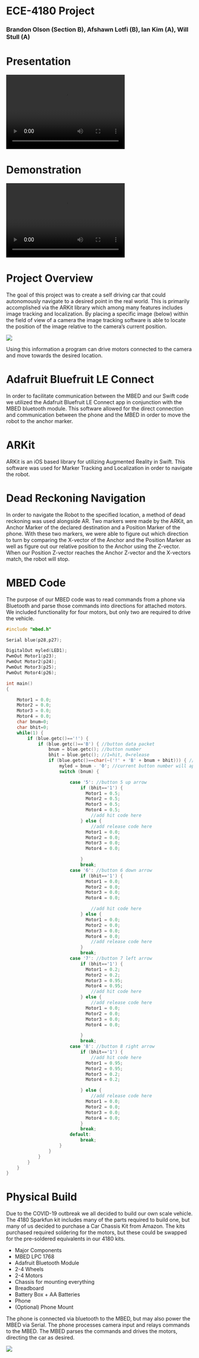 # ECE-4180 Project
### Brandon Olson (Section B), Afshawn Lotfi (B), Ian Kim (A), Will Stull (A)

# Presentation
<video src="https://youtu.be/N7F6d9_lkUI" width="320" height="200" controls preload></video>

# Demonstration
<video src="https://youtu.be/aPNwgx1q9cE" width="320" height="200" controls preload></video>



# Project Overview
The goal of this project was to create a self driving car that could autonomously navigate to a desired point in the real world. This is primarily accomplished via the ARKit library which among many features includes image tracking and localization. By placing a specific image (below) within the field of view of a camera the image tracking software is able to locate the position of the image relative to the camera’s current position.  

![](assets/README-b0d52dc0.png)

Using this information a program can drive motors connected to the camera and move towards the desired location.

# Adafruit Bluefruit LE Connect

In order to facilitate communication between the MBED and our Swift code we utilized the Adafruit Bluefruit LE Connect app in conjunction with the MBED bluetooth module. This software allowed for the direct connection and communication between the phone and the MBED in order to move the robot to the anchor marker.

# ARKit
ARKit is an iOS based library for utilizing Augmented Reality in Swift. This software was used for Marker Tracking and Localization in order to navigate the robot.

# Dead Reckoning Navigation

In order to navigate the Robot to the specified location, a method of dead reckoning was used alongside AR. Two markers were made by the ARKit, an Anchor Marker of the declared destination and a Position Marker of the phone. With these two markers, we were able to figure out which direction to turn by comparing the X-vector of the Anchor and the Position Marker as well as figure out our relative position to the Anchor using the Z-vector. When our Position Z-vector reaches the Anchor Z-vector and the X-vectors match, the robot will stop.

# MBED Code
The purpose of our MBED code was to read commands from a phone via Bluetooth and parse those commands into directions for attached motors. We included functionality for four motors, but only two are required to drive the vehicle.

```c++
#include "mbed.h"

Serial blue(p28,p27);

DigitalOut myled(LED1);
PwmOut Motor1(p23);
PwmOut Motor2(p24);
PwmOut Motor3(p25);
PwmOut Motor4(p26);

int main()
{

    Motor1 = 0.0;
    Motor2 = 0.0;
    Motor3 = 0.0;
    Motor4 = 0.0;
    char bnum=0;
    char bhit=0;
    while(1) {
        if (blue.getc()=='!') {
            if (blue.getc()=='B') { //button data packet
                bnum = blue.getc(); //button number
                bhit = blue.getc(); //1=hit, 0=release
                if (blue.getc()==char(~('!' + 'B' + bnum + bhit))) { //checksum OK?
                    myled = bnum - '0'; //current button number will appear on LEDs
                    switch (bnum) {

                        case '5': //button 5 up arrow
                            if (bhit=='1') {
                              Motor1 = 0.5;
                              Motor2 = 0.5;
                              Motor3 = 0.5;
                              Motor4 = 0.5;
                                //add hit code here
                            } else {
                                //add release code here
                              Motor1 = 0.0;
                              Motor2 = 0.0;
                              Motor3 = 0.0;
                              Motor4 = 0.0;

                            }
                            break;
                        case '6': //button 6 down arrow
                            if (bhit=='1') {
                              Motor1 = 0.0;
                              Motor2 = 0.0;
                              Motor3 = 0.0;
                              Motor4 = 0.0;

                                //add hit code here
                            } else {
                              Motor1 = 0.0;
                              Motor2 = 0.0;
                              Motor3 = 0.0;
                              Motor4 = 0.0;
                                //add release code here
                            }
                            break;
                        case '7': //button 7 left arrow
                            if (bhit=='1') {
                              Motor1 = 0.2;
                              Motor2 = 0.2;
                              Motor3 = 0.95;
                              Motor4 = 0.95;
                                //add hit code here
                            } else {
                                //add release code here
                              Motor1 = 0.0;
                              Motor2 = 0.0;
                              Motor3 = 0.0;
                              Motor4 = 0.0;

                            }
                            break;
                        case '8': //button 8 right arrow
                            if (bhit=='1') {
                                //add hit code here
                              Motor1 = 0.95;
                              Motor2 = 0.95;
                              Motor3 = 0.2;
                              Motor4 = 0.2;

                            } else {
                                //add release code here
                              Motor1 = 0.0;
                              Motor2 = 0.0;
                              Motor3 = 0.0;
                              Motor4 = 0.0;
                            }
                            break;
                        default:
                            break;
                    }
                }
            }
        }
    }
}
```

# Physical Build
Due to the COVID-19 outbreak we all decided to build our own scale vehicle. The 4180 Sparkfun kit includes many of the parts required to build one, but many of us decided to purchase a Car Chassis Kit from Amazon.
The kits purchased required soldering for the motors, but these could be swapped for the pre-soldered equivalents in our 4180 kits.

- Major Components
- MBED LPC 1768
- Adafruit Bluetooth Module
- 2-4 Wheels
- 2-4 Motors
- Chassis for mounting everything
- Breadboard
- Battery Box + AA Batteries
- Phone
- (Optional) Phone Mount

The phone is connected via bluetooth to the MBED, but may also power the MBED via Serial. The phone processes camera input and relays commands to the MBED. The MBED parses the commands and drives the motors, directing the car as desired.

![](assets/README-1a0c2c96.png)
